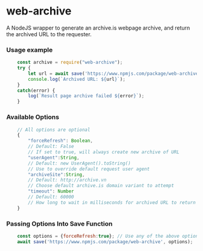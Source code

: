# web-archive
A NodeJS wrapper to generate an archive.is webpage archive, and return the archived URL to the requester.

### Usage example

```javascript
    const archive = require("web-archive");
    try {
        let url = await save('https://www.npmjs.com/package/web-archive');
        console.log(`Archived URL: ${url}`);
    }
    catch(error) {
        log(`Result page archive failed ${error}`);
    }
```

### Available Options

```javascript
    // All options are optional
    {
        "forceRefresh": Boolean,
        // Default: False
        // If set to true, will always create new archive of URL
        "userAgent":String,
        // Default: new UserAgent().toString()
        // Use to override default request user agent
        "archiveSite":String,
        // Default: http://archive.vn
        // Choose default archive.is domain variant to attempt
        "timeout": Number
        // Default: 60000
        // How long to wait in milliseconds for archived URL to return before timing out
    }
```

### Passing Options Into Save Function
```javascript
    const options = {forceRefresh:true}; // Use any of the above options as it fits your use case
    await save('https://www.npmjs.com/package/web-archive', options);
```
